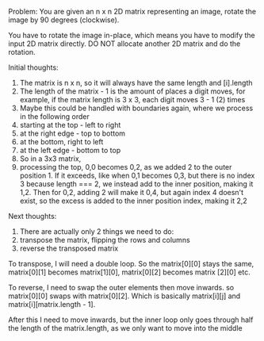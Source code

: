 Problem:
You are given an n x n 2D matrix representing an image, rotate the image by 90 degrees (clockwise).

You have to rotate the image in-place, which means you have to modify the input 2D matrix directly. DO NOT allocate another 2D matrix and do the rotation.

Initial thoughts:

1. The matrix is n x n, so it will always have the same length and [i].length
2. The length of the matrix - 1 is the amount of places a digit moves, for example, if the matrix length is 3 x 3, each digit moves 3 - 1 (2) times
3. Maybe this could be handled with boundaries again, where we process in the following order
  1. starting at the top - left to right
  2. at the right edge - top to bottom
  3. at the bottom, right to left
  4. at the left edge - bottom to top
4. So in a 3x3 matrix, 
  1. processing the top, 0,0 becomes 0,2, as we added 2 to the outer position
    1. If it exceeds, like when 0,1 becomes 0,3, but there is no index 3 because length === 2, we instead add to the inner position, making it 1,2. Then for 0,2, adding 2 will make it 0,4, but again index 4 doesn't exist, so the excess is added to the inner position index, making it 2,2
  
Next thoughts:
1. There are actually only 2 things we need to do:
  1. transpose the matrix, flipping the rows and columns
  2. reverse the transposed matrix

To transpose, I will need a double loop. So the matrix[0][0] stays the same, matrix[0][1] becomes matrix[1][0], matrix[0][2] becomes matrix [2][0] etc.

To reverse, I need to swap the outer elements then move inwards. so matrix[0][0] swaps with matrix[0][2]. Which is basically matrix[i][j] and matrix[i][matrix.length - 1].

After this I need to move inwards, but the inner loop only goes through half the length of the matrix.length, as we only want to move into the middle